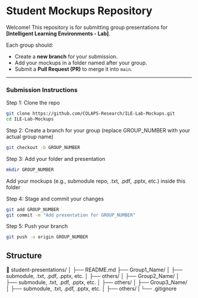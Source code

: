 # Student Mockups Repository

Welcome! This repository is for submitting group presentations for **[Intelligent Learning Environments - Lab]**.

Each group should:
- Create a **new branch** for your submission.
- Add your mockups in a folder named after your group.
- Submit a **Pull Request (PR)** to merge it into `main`.

---

### Submission Instructions

Step 1: Clone the repo
```sh
git clone https://github.com/COLAPS-Research/ILE-Lab-Mockups.git
cd ILE-Lab-Mockups
```

Step 2: Create a branch for your group (replace GROUP_NUMBER with your actual group name)
```sh
git checkout -b GROUP_NUMBER
```

Step 3: Add your folder and presentation
```sh
mkdir GROUP_NUMBER
```
Add your mockups (e.g., submodule repo, .txt, .pdf, .pptx, etc.) inside this folder

Step 4: Stage and commit your changes
```sh
git add GROUP_NUMBER
git commit -m "Add presentation for GROUP_NUMBER"
```

Step 5: Push your branch
```sh
git push -u origin GROUP_NUMBER
```


## Structure
📁 student-presentations/
│
├── README.md
├── Group1_Name/
│   ├── submodule, .txt, .pdf, .pptx, etc.
│   ├── others/
│
├── Group2_Name/
│   ├── submodule, .txt, .pdf, .pptx, etc.
│   ├── others/
│
├── Group3_Name/
│   ├── submodule, .txt, .pdf, .pptx, etc.
│   ├── others/
|
└── .gitignore

